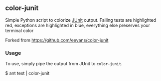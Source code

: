 color-junit
-----------

Simple Python script to colorize [JUnit](http://www.junit.org/) output.
Failing tests are highlighted red, exceptions are highlighted in blue, everything else preserves your terminal color

Forked from https://github.com/eevans/color-junit

### Usage
To use, simply pipe the output from JUnit to `color-junit`.

  $ ant test | color-junit
